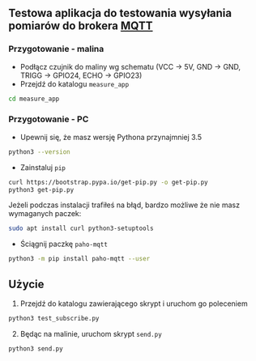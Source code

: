 ## Testowa aplikacja do testowania wysyłania pomiarów do brokera [MQTT](https://pl.wikipedia.org/wiki/MQTT)

### Przygotowanie - malina
* Podłącz czujnik do maliny wg schematu (VCC -> 5V, GND -> GND, TRIGG -> GPIO24, ECHO -> GPIO23)
* Przejdź do katalogu `measure_app`
```bash
cd measure_app
```

### Przygotowanie - PC
* Upewnij się, że masz wersję Pythona przynajmniej 3.5
```bash
python3 --version
```
* Zainstaluj `pip`
```bash
curl https://bootstrap.pypa.io/get-pip.py -o get-pip.py
python3 get-pip.py
```
Jeżeli podczas instalacji trafiłeś na błąd, bardzo możliwe że nie masz wymaganych paczek:
```bash
sudo apt install curl python3-setuptools
```
* Ściągnij paczkę `paho-mqtt`
```bash
python3 -m pip install paho-mqtt --user
```

## Użycie
1. Przejdź do katalogu zawierającego skrypt i uruchom go poleceniem
```bash
python3 test_subscribe.py
```
2. Będąc na malinie, uruchom skrypt `send.py`
```bash
python3 send.py
```
